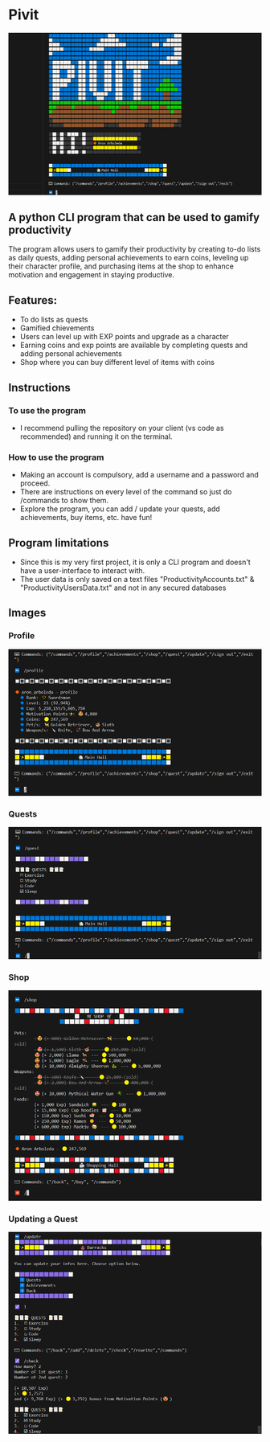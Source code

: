 # Pivit

<img src='Pivit.png'>

## A python CLI program that can be used to gamify productivity

The program allows users to gamify their productivity by creating to-do lists as daily quests, adding personal achievements to earn coins, leveling up their character profile, and purchasing items at the shop to enhance motivation and engagement in staying productive.

## Features:
* To do lists as quests
* Gamified chievements
* Users can level up with EXP points and upgrade as a character
* Earning coins and exp points are available by completing quests and adding personal achievements
* Shop where you can buy different level of items with coins

## Instructions
### To use the program
* I recommend pulling the repository on your client (vs code as recommended) and running it on the terminal.
### How to use the program
* Making an account is compulsory, add a username and a password and proceed. 
* There are instructions on every level of the command so just do /commands to show them. 
* Explore the program, you can add / update your quests, add achievements, buy items, etc. have fun!

## Program limitations
* Since this is my very first project, it is only a CLI program and doesn't have a user-interface to interact with.
* The user data is only saved on a text files "ProductivityAccounts.txt" & "ProductivityUsersData.txt" and not in any secured databases

## Images
### Profile
<img src='Pivit_profile.png'>

### Quests
<img src='Pivit_quests.png'>

### Shop
<img src='Pivit_shop.png'>

### Updating a Quest
<img src='Pivit_update.png'>